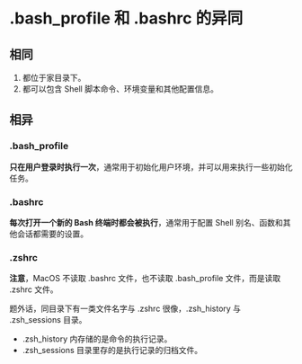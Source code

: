 # .bash_profile 和 .bashrc 的异同

## 相同

1. 都位于家目录下。
2. 都可以包含 Shell 脚本命令、环境变量和其他配置信息。

## 相异

### .bash_profile

**只在用户登录时执行一次**，通常用于初始化用户环境，并可以用来执行一些初始化任务。

### .bashrc

**每次打开一个新的 Bash 终端时都会被执行**，通常用于配置 Shell 别名、函数和其他会话都需要的设置。


### .zshrc

**注意**，MacOS 不读取 .bashrc 文件，也不读取 .bash_profile 文件，而是读取 .zshrc 文件。

题外话，同目录下有一类文件名字与 .zshrc 很像，.zsh_history 与 .zsh_sessions 目录。

- .zsh_history 内存储的是命令的执行记录。
- .zsh_sessions 目录里存的是执行记录的归档文件。